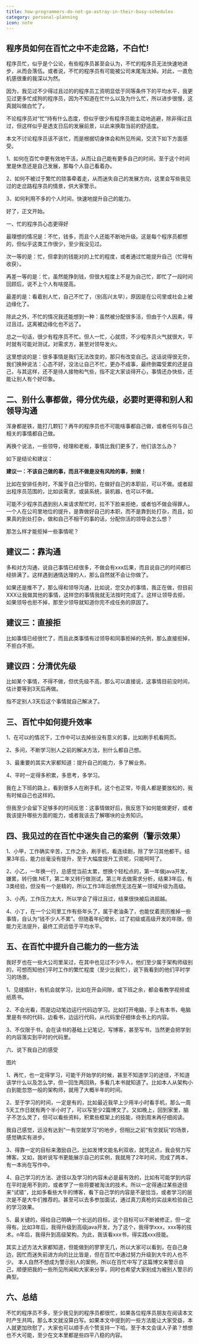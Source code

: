 ```yaml
---
title: how-programmers-do-not-go-astray-in-their-busy-schedules
category: personal-planning
icon: note
---
```


## 程序员如何在百忙之中不走岔路，不白忙!

程序员忙，似乎是个公论，有些程序员甚至会认为，不忙的程序员无法快速地进步，从而会落伍。或者说，不忙的程序员有可能被公司末尾淘汰掉。对此，一直危机感很重的我深以为然。

因为，我见过不少得过且过的的程序员工资明显低于同等条件下的平均水平，我更见过更多忙成狗的程序员，因为不知道在忙什么以及为什么忙，所以进步很慢，这真就叫做白忙了。  

不论程序员对“忙”持有什么态度，但似乎很少有程序员能主动地逃避，除非得过且过，但这样似乎是透支日后的发展前景，以此来换取当前的舒适度。

本文不讨论程序员该不该忙，而是根据切身体会和所见所闻，交流下如下方面感受。

1、如何在百忙中更有效地干活，从而让自己能有更多自己的时间，至于这个时间里是休息还是自己发展，那每个人自己看着办。

2、如何不被过于繁忙的琐事牵着走，从而迷失自己的发展方向，这里会写些我见过的走岔路程序员的情景，供大家警示。

3、如何利用不多的个人时间，快速地提升自己的能力。

好了，正文开始。

一、忙的程序员心态更得好

最理想的情况是：不忙，钱多，而且个人还能不断地升级。这是每个程序员都想的，但似乎这类工作很少，至少我没见过。

次一等的是：忙，但拿到的钱能对的上忙的程度，或者通过忙能提升自己（忙得有收获）。

再差一等的是：忙，虽然能挣到钱，但很大程度上不是为自己忙，即忙了一段时间回顾后，说不上个人有啥提高。

最差的是：看着别人忙，自己不忙了，（别高兴太早），原因是在公司里或社会上被边缘化了。

除此之外，不忙的情况我还能想到一种：虽然被分配很多活，但由于个人因素，得过且过。这离被边缘化也不远了。

总之一句话，很少有程序员不忙。但人一忙，心就烦，不少程序员火气就很大，平时就有可能对测试，对需求方，甚至对领导发火。

这里想说的是：很多事情是我们无法改变的，那只有改变自己。这话说得很无奈，我们换种说法：心态不好，没法让自己不忙，更办不成事，最终倒霉受累的还是自己，与其这样，还不是待人接物和气些，指不定大家谈得开心，事情还办快些，还能让别人有个好印象。   

## 二、别什么事都做，得分优先级，必要时更得和别人和领导沟通

浑身都是铁，能打几颗钉？再牛的程序员也不可能啥事都自己做，或者任何与自己相关的事情都自己做。

再换个说法，一些领导，经理和老板，事情比我们更多了，他们该怎么办？

如下是结论和建议：

**建议一：不该自己做的事，而且不做是没有风险的事，别做！**

比如在安排任务时，不属于自己分管的，在做好自己的本职前，可以不做。或者超出程序员范围的，比如谈需求，或装系统，装机器，也可以不做。

可能不少程序员遇到别人来请求帮忙时，拉不下脸来拒绝，或者怕不做会得罪人。一个人在公司里地位的提升，是靠做好自己的本职，而不是靠到处打杂，而且，如果真的到处打杂，做和自己不相干的事的话，分配你活的领导会怎么想？

那怎么样才能拒掉一些事情呢？

## 建议二：靠沟通

多和对方沟通，说自己事情已经很多，不做会有xxx后果，而且说自己的时间都已经排满了。这样遇到通情达理的人，那么自然就不会让你做了。

如果还是推不了，那么得和领导沟通，比如说，您交办的事情，我正在做，但目前XXX让我做其他的事情，这样您的事情我就无法按时完成了。这样让领导去拒，如果领导也拒不掉，那至少领导就知道你完不成任务的原因了。

## 建议三：直接拒

比如事情已经很忙了，而且此类事情有过领导和同事拒掉的先例，那么直接拒掉，不拒白不拒。

## 建议四：分清优先级

比如某个事情，不得不做，但优先级不高，那么可以直接说，这事情目前没时间，估计要等到3天后再做。

指不定别人3天后这个事情就自己解决了。

## 三、百忙中如何提升效率

1、在可以的情况下，工作中可以去掉些没有意义的事，比如刷手机看网页。

2、多问，不断学习别人之前的解决方法，别什么都自己想。

3、最重要的其实大家都知道：提升自己的能力，多了解业务。

4、平时一定得多积累，多思考，多学习。

我在上下班的路上，看到很多人在刷手机，这个也正常，毕竟人都是要放松的，我有时候自己也这样的。

但我至少会留下足够多的时间反思：这事情做好后，我反思下如何能做更好，或者我该提升哪些方面的能力，或者我该去了解哪块的业务知识。 

## 四、我见过的在百忙中迷失自己的案例（警示效果）

1、小甲，工作确实辛苦，工作之余，刷手机，看连续剧，除了学习其他都干。结果3年后，能力丝毫没有提升，至于大幅度提升工资呢，只能呵呵了。

2、小乙，一年换一行，总感觉当前太累，想换个轻松点的，第一年做java开发，嫌累，转行做.NET，第二年又转行做测试，第三年去做需求分析，结果3年后，有3类经验，但没有一个是精的，所以工作3年后依然无法在某一领域升级为高级。

3、小丙，工作压力太大，所以学会了得过且过，结果很快被后进超越。

4、小丁，在一个公司里工作有些年头了，属于老油条了，也能仗着资历推掉一些事情，自认为“钱不少人不累”。但随着年纪增长，过了初级或高级开发的年限，但能力无法提升，最终工资远低于平均水平。

## 五、在百忙中提升自己能力的一些方法

我好歹也在一些大公司里呆过，在其中也见过不少牛人，他们至少属于架构师级别的，可想而知他们平时工作的繁忙程度（至少比我忙），说下我看到的他们平时学习的场景。

1、见缝插针，有机会就学习，比如在开会间隙，或下班之余，都会看教学视频或纸质书。

2、不会光看，而是边动笔边运行代码边学习。比如打开电脑，手上有本书，电脑里是有书的代码，边看书，边运行代码，从代码里仔细体会书上的内容。

3、不仅限于书，会在读书的基础上记笔记，写博客，甚至写书，当然更会把学到的内容落实到平时的代码里。

六、说下我自己的感受

图片

1、再忙，也一定得学习，可能干开始学的时候，甚至不知道学习的途径，不知道该学什么以及怎么学，但一回生两回熟，多看几本书就知道了。比如本人从架构小白到能忽悠一般的架构师，就用了大概半年的时间。

2、至于学习的时间，一定是有的，比如最近我早上少用半小时看手机，那么一周5天工作日就有两个半小时了，可以写至少2篇博文了。又如晚上，回到家里，脑子不怎么灵了，但可以看些资料，积累些框架上的技能，待到周末再仔细阅读。

我自己感觉，远没有达到“一有空就学习”的地步，但相比之前“有空就玩”的场景，感觉确实有进步。

3、得靠一定的目标来激励自己，比如发博文能名利双收，就凭这点，我会努力写博客。又如，我听说写书更能展示自己的实例，我就用了2年时间，完成了两本，有一本尚在写作中。

4、自己学习的方法、途径以及学习的内容未必是最有效的，比如有可能学到内容在平时是用不到的，或者学了一些将要被淘汰的技术。所以一定得通过某些途径来“试错”，比如多看些大牛的博客，看下自己学的内容是不是恰当，或者学习的层次是不是大牛们推荐的。甚至可以去多参加面试，通过真刀真枪的实战来检验自己的学习效果。

5、最关键的，得给自己明确一个长远的目标，这个目标可以不断被修正，但一定得有。比如3年后，我得升级到高级java开发，为了这个，我得学xxx，xxx等的技术。n年后，我得升到高级架构，为此，我该看xxx书，得实践xxx技能。

其实上述方法大家都知道，但能做到的寥寥无几，所以大家可以看到，在自己身边，因忙而迷失前进方向的比比皆是，但在百忙中通过努力升级到大牛的人也不少。 本人自然不想成为警示别人的案例，所以在百忙中写了这篇博文来警示自己，顺便把我的一些所见所闻和大家来分享，同时也希望大家别成为被别人警示的典型。

## 六、总结

不忙的程序员不多，至少我见到的程序员都很忙，如果各位程序员朋友在阅读本文时产生共鸣，那么本文就没算白写。如果本文中提到的一些方法能让大家受益，本人就更加欣慰了，大家也可以顺手点个赞支持一下哈。至于本文会误人子弟？想想也不大可能，至少在文本里都是些四平八稳的内容。
